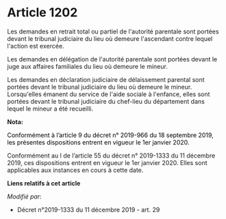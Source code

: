 # Article 1202

Les demandes en retrait total ou partiel de l'autorité parentale sont portées devant le tribunal judiciaire du lieu où
demeure l'ascendant contre lequel l'action est exercée.

Les demandes en délégation de l'autorité parentale sont portées devant le juge aux affaires familiales du lieu où demeure le
mineur.

Les demandes en déclaration judiciaire de délaissement parental sont portées devant le tribunal judiciaire du lieu où demeure
le mineur. Lorsqu'elles émanent du service de l'aide sociale à l'enfance, elles sont portées devant le tribunal judiciaire du
chef-lieu du département dans lequel le mineur a été recueilli.

**Nota:**

<font color="black">Conformément à l’article 9 du décret n° 2019-966 du 18 septembre 2019, les présentes dispositions entrent
en vigueur le 1er janvier 2020.</font>

Conformément au I de l’article 55 du décret n° 2019-1333 du 11 décembre 2019, ces dispositions entrent en vigueur le 1er
janvier 2020. Elles sont applicables aux instances en cours à cette date.

**Liens relatifs à cet article**

_Modifié par_:

  - Décret n°2019-1333 du 11 décembre 2019 - art. 29
